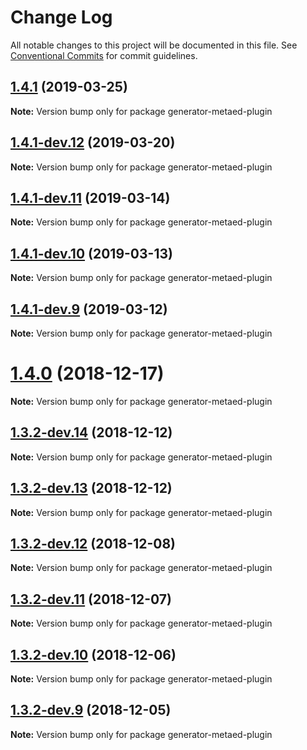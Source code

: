 # Change Log

All notable changes to this project will be documented in this file.
See [Conventional Commits](https://conventionalcommits.org) for commit guidelines.

<a name="1.4.1"></a>
## [1.4.1](https://github.com/Ed-Fi-Alliance/MetaEd-js/compare/v1.4.1-dev.12...v1.4.1) (2019-03-25)

**Note:** Version bump only for package generator-metaed-plugin





<a name="1.4.1-dev.12"></a>
## [1.4.1-dev.12](https://github.com/Ed-Fi-Alliance/MetaEd-js/compare/v1.4.1-dev.11...v1.4.1-dev.12) (2019-03-20)

**Note:** Version bump only for package generator-metaed-plugin





<a name="1.4.1-dev.11"></a>
## [1.4.1-dev.11](https://github.com/Ed-Fi-Alliance/MetaEd-js/compare/v1.4.1-dev.10...v1.4.1-dev.11) (2019-03-14)

**Note:** Version bump only for package generator-metaed-plugin





<a name="1.4.1-dev.10"></a>
## [1.4.1-dev.10](https://github.com/Ed-Fi-Alliance/MetaEd-js/compare/v1.4.1-dev.9...v1.4.1-dev.10) (2019-03-13)

**Note:** Version bump only for package generator-metaed-plugin





<a name="1.4.1-dev.9"></a>
## [1.4.1-dev.9](https://github.com/Ed-Fi-Alliance/MetaEd-js/compare/v1.4.0...v1.4.1-dev.9) (2019-03-12)

**Note:** Version bump only for package generator-metaed-plugin





<a name="1.4.0"></a>
# [1.4.0](https://github.com/Ed-Fi-Alliance/MetaEd-js/compare/v1.3.2-dev.14...v1.4.0) (2018-12-17)

**Note:** Version bump only for package generator-metaed-plugin





<a name="1.3.2-dev.14"></a>
## [1.3.2-dev.14](https://github.com/Ed-Fi-Alliance/MetaEd-js/compare/v1.3.2-dev.13...v1.3.2-dev.14) (2018-12-12)

**Note:** Version bump only for package generator-metaed-plugin





<a name="1.3.2-dev.13"></a>
## [1.3.2-dev.13](https://github.com/Ed-Fi-Alliance/MetaEd-js/compare/v1.3.2-dev.12...v1.3.2-dev.13) (2018-12-12)

**Note:** Version bump only for package generator-metaed-plugin





<a name="1.3.2-dev.12"></a>
## [1.3.2-dev.12](https://github.com/Ed-Fi-Alliance/MetaEd-js/compare/v1.3.2-dev.11...v1.3.2-dev.12) (2018-12-08)

**Note:** Version bump only for package generator-metaed-plugin





<a name="1.3.2-dev.11"></a>
## [1.3.2-dev.11](https://github.com/Ed-Fi-Alliance/MetaEd-js/compare/v1.3.2-dev.10...v1.3.2-dev.11) (2018-12-07)

**Note:** Version bump only for package generator-metaed-plugin





<a name="1.3.2-dev.10"></a>
## [1.3.2-dev.10](https://github.com/Ed-Fi-Alliance/MetaEd-js/compare/v1.3.2-dev.9...v1.3.2-dev.10) (2018-12-06)

**Note:** Version bump only for package generator-metaed-plugin





<a name="1.3.2-dev.9"></a>
## [1.3.2-dev.9](https://github.com/Ed-Fi-Alliance/MetaEd-js/compare/v1.3.2-dev.8...v1.3.2-dev.9) (2018-12-05)

**Note:** Version bump only for package generator-metaed-plugin
